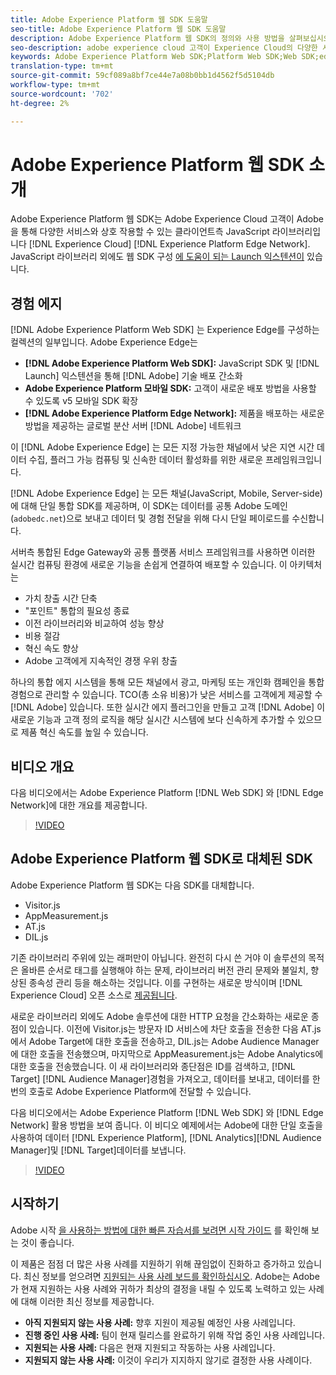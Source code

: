 ```yaml
---
title: Adobe Experience Platform 웹 SDK 도움말
seo-title: Adobe Experience Platform 웹 SDK 도움말
description: Adobe Experience Platform 웹 SDK의 정의와 사용 방법을 살펴보십시오.
seo-description: adobe experience cloud 고객이 Experience Cloud의 다양한 서비스와 상호 작용할 수 있도록 허용
keywords: Adobe Experience Platform Web SDK;Platform Web SDK;Web SDK;edge;Visitor.js;AppMeasurement.js;AT.js;DIL.js;web sdk;SDK;web SDK;Launch;launch
translation-type: tm+mt
source-git-commit: 59cf089a8bf7ce44e7a08b0bb1d4562f5d5104db
workflow-type: tm+mt
source-wordcount: '702'
ht-degree: 2%

---
```



# Adobe Experience Platform 웹 SDK 소개

Adobe Experience Platform 웹 SDK는 Adobe Experience Cloud 고객이 Adobe을 통해 다양한 서비스와 상호 작용할 수 있는 클라이언트측 JavaScript 라이브러리입니다 [!DNL Experience Cloud] [!DNL Experience Platform Edge Network]. JavaScript 라이브러리 외에도 웹 SDK 구성 [에 도움이 되는 Launch 익스텐션이](https://docs.adobe.com/content/help/ko-KR/launch/using/extensions-ref/adobe-extension/aep-extension/overview.html) 있습니다.

## 경험 에지

[!DNL Adobe Experience Platform Web SDK] 는 Experience Edge를 구성하는 컬렉션의 일부입니다. Adobe Experience Edge는

* **[!DNL Adobe Experience Platform Web SDK]:** JavaScript SDK 및 [!DNL Launch] 익스텐션을 통해 [!DNL Adobe] 기술 배포 간소화
* **Adobe Experience Platform 모바일 SDK:** 고객이 새로운 배포 방법을 사용할 수 있도록 v5 모바일 SDK 확장
* **[!DNL Adobe Experience Platform Edge Network]:** 제품을 배포하는 새로운 방법을 제공하는 글로벌 분산 서버 [!DNL Adobe] 네트워크

이 [!DNL Adobe Experience Edge] 는 모든 지정 가능한 채널에서 낮은 지연 시간 데이터 수집, 플러그 가능 컴퓨팅 및 신속한 데이터 활성화를 위한 새로운 프레임워크입니다.

[!DNL Adobe Experience Edge] 는 모든 채널(JavaScript, Mobile, Server-side)에 대해 단일 통합 SDK를 제공하며, 이 SDK는 데이터를 공통 Adobe 도메인(`adobedc.net`)으로 보내고 데이터 및 경험 전달을 위해 다시 단일 페이로드를 수신합니다.

서버측 통합된 Edge Gateway와 공통 플랫폼 서비스 프레임워크를 사용하면 이러한 실시간 컴퓨팅 환경에 새로운 기능을 손쉽게 연결하여 배포할 수 있습니다.  이 아키텍처는

* 가치 창출 시간 단축
* &quot;포인트&quot; 통합의 필요성 종료
* 이전 라이브러리와 비교하여 성능 향상
* 비용 절감
* 혁신 속도 향상
* Adobe 고객에게 지속적인 경쟁 우위 창출

하나의 통합 에지 시스템을 통해 모든 채널에서 광고, 마케팅 또는 개인화 캠페인을 통합 경험으로 관리할 수 있습니다.  TCO(총 소유 비용)가 낮은 서비스를 고객에게 제공할 수 [!DNL Adobe] 있습니다.  또한 실시간 에지 플러그인을 만들고 고객 [!DNL Adobe] 이 새로운 기능과 고객 정의 로직을 해당 실시간 시스템에 보다 신속하게 추가할 수 있으므로 제품 혁신 속도를 높일 수 있습니다.

## 비디오 개요

다음 비디오에서는 Adobe Experience Platform [!DNL Web SDK] 와 [!DNL Edge Network]에 대한 개요를 제공합니다.

>[!VIDEO](https://video.tv.adobe.com/v/34141?quality=12&learn=on)

## Adobe Experience Platform 웹 SDK로 대체된 SDK

Adobe Experience Platform 웹 SDK는 다음 SDK를 대체합니다.

* Visitor.js
* AppMeasurement.js
* AT.js
* DIL.js

기존 라이브러리 주위에 있는 래퍼만이 아닙니다. 완전히 다시 쓴 거야 이 솔루션의 목적은 올바른 순서로 태그를 실행해야 하는 문제, 라이브러리 버전 관리 문제와 불일치, 향상된 종속성 관리 등을 해소하는 것입니다. 이를 구현하는 새로운 방식이며 [!DNL Experience Cloud] 오픈 소스로 [제공됩니다](https://github.com/adobe/alloy).

새로운 라이브러리 외에도 Adobe 솔루션에 대한 HTTP 요청을 간소화하는 새로운 종점이 있습니다. 이전에 Visitor.js는 방문자 ID 서비스에 차단 호출을 전송한 다음 AT.js에서 Adobe Target에 대한 호출을 전송하고, DIL.js는 Adobe Audience Manager에 대한 호출을 전송했으며, 마지막으로 AppMeasurement.js는 Adobe Analytics에 대한 호출을 전송했습니다. 이 새 라이브러리와 종단점은 ID를 검색하고, [!DNL Target] [!DNL Audience Manager]경험을 가져오고, 데이터를 보내고, 데이터를 한 번의 호출로 Adobe Experience Platform에 전달할 수 있습니다.

다음 비디오에서는 Adobe Experience Platform [!DNL Web SDK] 와 [!DNL Edge Network] 활용 방법을 보여 줍니다. 이 비디오 예제에서는 Adobe에 대한 단일 호출을 사용하여 데이터 [!DNL Experience Platform], [!DNL Analytics][!DNL Audience Manager]및 [!DNL Target]데이터를 보냅니다.

>[!VIDEO](https://video.tv.adobe.com/v/34148?quality=12&learn=on)

## 시작하기

Adobe 시작 [을 사용하는 방법에 대한 빠른 자습서를 보려면 시작 가이드](getting-started/quick-start-with-launch.md) 를 확인해 보는 것이 좋습니다.

이 제품은 점점 더 많은 사용 사례를 지원하기 위해 끊임없이 진화하고 증가하고 있습니다. 최신 정보를 얻으려면 [지원되는 사용 사례 보드를 확인하십시오](https://github.com/adobe/alloy/projects/5). Adobe는 Adobe가 현재 지원하는 사용 사례와 귀하가 최상의 결정을 내릴 수 있도록 노력하고 있는 사례에 대해 이러한 최신 정보를 제공합니다.

* **아직 지원되지 않는 사용 사례:** 향후 지원이 제공될 예정인 사용 사례입니다.
* **진행 중인 사용 사례:** 팀이 현재 릴리스를 완료하기 위해 작업 중인 사용 사례입니다.
* **지원되는 사용 사례:** 다음은 현재 지원되고 작동하는 사용 사례입니다.
* **지원되지 않는 사용 사례:** 이것이 우리가 지지하지 않기로 결정한 사용 사례이다.
